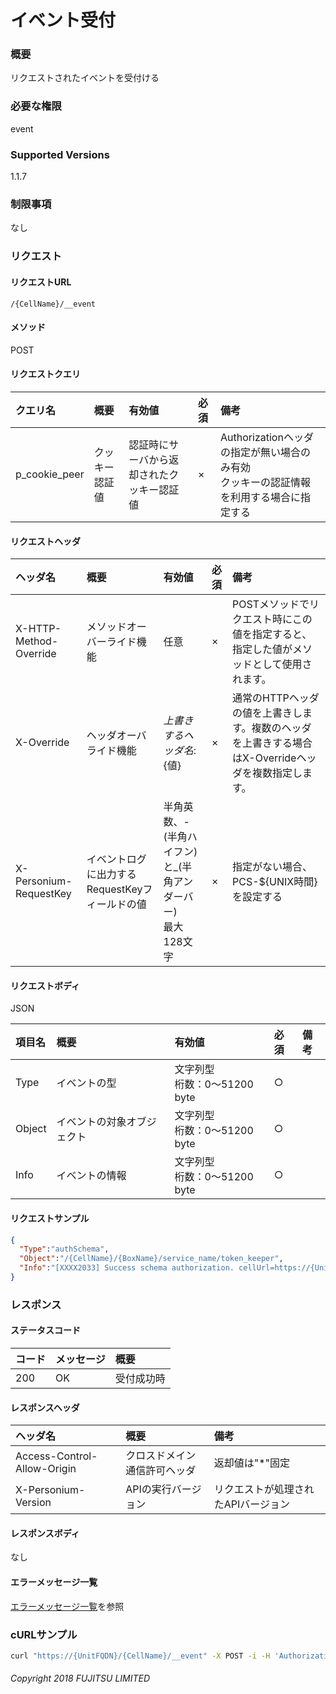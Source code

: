 # イベント受付
### 概要
リクエストされたイベントを受付ける
### 必要な権限
event
### Supported Versions
1.1.7
### 制限事項
なし

### リクエスト
#### リクエストURL
```
/{CellName}/__event
```

#### メソッド
POST
#### リクエストクエリ
|クエリ名|概要|有効値|必須|備考|
|:--|:--|:--|:--|:--|
|p_cookie_peer|クッキー認証値|認証時にサーバから返却されたクッキー認証値|×|Authorizationヘッダの指定が無い場合のみ有効<br>クッキーの認証情報を利用する場合に指定する|
#### リクエストヘッダ
|ヘッダ名|概要|有効値|必須|備考|
|:--|:--|:--|:--|:--|
|X-HTTP-Method-Override|メソッドオーバーライド機能|任意|×|POSTメソッドでリクエスト時にこの値を指定すると、指定した値がメソッドとして使用されます。|
|X-Override|ヘッダオーバライド機能|${上書きするヘッダ名}:${値}|×|通常のHTTPヘッダの値を上書きします。複数のヘッダを上書きする場合はX-Overrideヘッダを複数指定します。|
|X-Personium-RequestKey|イベントログに出力するRequestKeyフィールドの値|半角英数、-(半角ハイフン)と_(半角アンダーバー)<br>最大128文字|×|指定がない場合、PCS-${UNIX時間}を設定する|
#### リクエストボディ
JSON

|項目名|概要|有効値|必須|備考|
|:--|:--|:--|:--|:--|
|Type|イベントの型|文字列型<br>桁数：0&#65374;51200 byte|○||
|Object|イベントの対象オブジェクト|文字列型<br>桁数：0&#65374;51200 byte|○||
|Info|イベントの情報|文字列型<br>桁数：0&#65374;51200 byte|○||
#### リクエストサンプル
```JSON
{
  "Type":"authSchema",
  "Object":"/{CellName}/{BoxName}/service_name/token_keeper",
  "Info":"[XXXX2033] Success schema authorization. cellUrl=https://{UnitFQDN}/keeper-d4a57bb26eae481486b07d06487051d1/"
}
```


### レスポンス
#### ステータスコード
|コード|メッセージ|概要|
|:--|:--|:--|
|200|OK|受付成功時|
#### レスポンスヘッダ
|ヘッダ名|概要|備考|
|:--|:--|:--|
|Access-Control-Allow-Origin|クロスドメイン通信許可ヘッダ|返却値は"*"固定|
|X-Personium-Version|APIの実行バージョン|リクエストが処理されたAPIバージョン|
#### レスポンスボディ
なし
#### エラーメッセージ一覧
[エラーメッセージ一覧](004_Error_Messages.md)を参照

### cURLサンプル
```sh
curl "https://{UnitFQDN}/{CellName}/__event" -X POST -i -H 'Authorization: Bearer {AccessToken}' -H 'Accept: application/json' -d '{"Type":"authSchema", "Object":"/{CellName}/{BoxName}/service_name/token_keeper", "Info":"[XXXX2033] Success schema authorization. cellUrl=https://{UnitFQDN}/keeper-d4a57bb26eae481486b07d06487051d1/"}'
```

###### Copyright 2018 FUJITSU LIMITED
